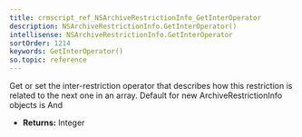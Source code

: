 ```yaml
---
title: crmscript_ref_NSArchiveRestrictionInfo_GetInterOperator
description: NSArchiveRestrictionInfo.GetInterOperator()
intellisense: NSArchiveRestrictionInfo.GetInterOperator
sortOrder: 1214
keywords: GetInterOperator()
so.topic: reference
---
```



Get or set the inter-restriction operator that describes how this restriction is related to the next one in an array. Default for new ArchiveRestrictionInfo objects is And



* **Returns:** Integer


